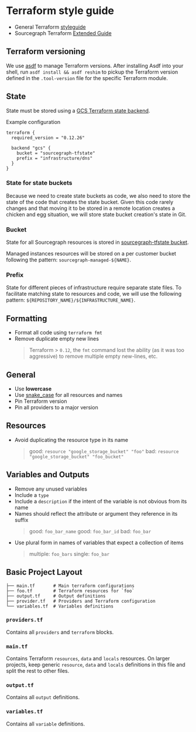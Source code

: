# Terraform style guide

- General Terraform [styleguide](https://www.terraform.io/docs/configuration/style.html)
- Sourcegraph Terraform [Extended Guide](./extended_guide/terraform.md)

## Terraform versioning

We use [asdf](https://asdf-vm.com/#/) to manage Terraform versions. After installing Asdf into your shell, run `asdf install && asdf reshim` to pickup the Terraform version defined in the `.tool-version` file for the specific Terraform module. 

## State

State must be stored using a [GCS Terraform state backend](https://www.terraform.io/docs/backends/types/gcs.html).

Example configuration
```
terraform {
  required_version = "0.12.26"

  backend "gcs" {
    bucket = "sourcegraph-tfstate"
    prefix = "infrastructure/dns"
  }
}
```

### State for state buckets

Because we need to create state buckets as code, we also need to store the state of the code that creates the state bucket. Given this code rarely changes and that moving it to be stored in a remote location creates a chicken and egg situation, we will store state bucket creation's state in Git.

### Bucket

State for all Sourcegraph resources is stored in [sourcegraph-tfstate bucket](https://github.com/sourcegraph/infrastructure/tree/master/terraform-state).

Managed instances resources will be stored on a per customer bucket following the pattern: `sourcegraph-managed-${NAME}`.

### Prefix

State for different pieces of infrastructure require separate state files. To facilitate matching state to resources and code, we will use the following pattern: `${REPOSITORY_NAME}/${INFRASTRUCTURE_NAME}`.

## Formatting

- Format all code using `terraform fmt`
- Remove duplicate empty new lines
  > Terraform > `0.12`, the `fmt` command lost the ability (as it was too aggressive) to remove multiple empty new-lines, etc.

## General

- Use **lowercase**
- Use [snake_case](https://en.wikipedia.org/wiki/Snake_case) for all resources and names
- Pin Terraform version
- Pin all providers to a major version

## Resources

- Avoid duplicating the resource type in its name
  > good: `resource "google_storage_bucket" "foo"`
  > bad: `resource "google_storage_bucket" "foo_bucket"`

## Variables and Outputs

- Remove any unused variables
- Include a `type`
- Include a `description` if the intent of the variable is not obvious from its name
- Names should reflect the attribute or argument they reference in its suffix
  > good: `foo_bar_name` good: `foo_bar_id` bad: `foo_bar`
- Use plural form in names of variables that expect a collection of items
  > multiple: `foo_bars` single: `foo_bar`

## Basic Project Layout

```
├── main.tf       # Main terraform configurations
├── foo.tf        # Terraform resources for `foo`
├── output.tf     # Output definitions
├── provider.tf   # Providers and Terraform configuration
└── variables.tf  # Variables definitions
```

### `providers.tf`

Contains all `providers` and `terraform` blocks.

### `main.tf`

Contains Terraform `resources`, `data` and `locals` resources. On larger projects, keep generic `resource`, `data` and `locals` definitions in this file and split the rest to other files.

### `output.tf`

Contains all `output` definitions.

### `variables.tf`

Contains all `variable` definitions.
